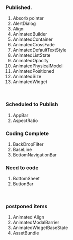 
<h3>Published.</h3>
<ol>

<li>Absorb pointer</li>
<li>AlertDialog</li>
<li>Align</li>
<li>AnimatedBuilder</li>
<li>AnimatedContainer</li>
<li>AnimatedCrossFade</li>
<li>AnimatedDefaultTextStyle</li>
<li>AnimatedListState</li>
<li>AnimatedOpacity</li>
<li>AnimatedPhysicalModel</li>
<li>AnimatedPositioned</li>
<li>AnimatedSize</li>
<li>AnimatedWidget</li>
</ol>
<br/>

<h3>Scheduled to Publish</h3>
<ol>
<li>AppBar</li>
<li>AspectRatio</li>
</ol>

<h3>Coding Complete</h3>

<ol>
<li>BackDropFilter</li>
<li>BaseLine</li>
<li>BottomNavigationBar</li>
</ol>

<h3>Need to code</h3>

<ol>
<li>BottomSheet</li>
<li>ButtonBar</li>
</ol>
<br/>

<h3>postponed items</h3>

<ol>
<li>Animated Align</li>
<li>AnimatedModalBarrier</li>
<li>AnimatedWidgetBaseState</li>
<li>AssetBundle</li>
</ol>

